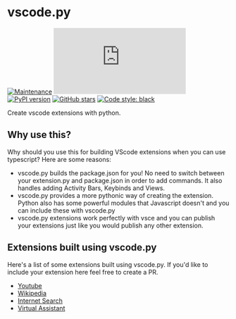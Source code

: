 # vscode.py

[![Maintenance](https://img.shields.io/badge/Maintained%3F-yes-green.svg)](https://GitHub.com/CodeWithSwastik/vscode.py/graphs/commit-activity) [![Downloads](https://static.pepy.tech/personalized-badge/vscode.py?period=total&units=international_system&left_color=orange&right_color=brightgreen&left_text=Downloads)](https://pepy.tech/project/vscode.py) [![PyPI version](https://badge.fury.io/py/vscode.py.svg)](https://pypi.python.org/pypi/vscode.py/) [![GitHub stars](https://img.shields.io/github/stars/CodeWithSwastik/vscode.py.svg?style=social&label=Star&maxAge=2592000)](https://GitHub.com/CodeWithSwastik/vscode.py/stargazers/) [![Code style: black](https://img.shields.io/badge/code%20style-black-000000.svg)](https://github.com/psf/black)

Create vscode extensions with python.

## Why use this?

Why should you use this for building VScode extensions when you can use typescript? Here are some reasons:

- vscode.py builds the package.json for you! No need to switch between your extension.py and package.json in order to add commands. It also handles adding Activity Bars, Keybinds and Views.
- vscode.py provides a more pythonic way of creating the extension. Python also has some powerful modules that Javascript doesn't and you can include these with vscode.py
- vscode.py extensions work perfectly with vsce and you can publish your extensions just like you would publish any other extension.

## Extensions built using vscode.py

Here's a list of some extensions built using vscode.py. If you'd like to include your extension here feel free to create a PR.

- [Youtube](https://github.com/CodeWithSwastik/youtube-ext)
- [Wikipedia](https://github.com/SkullCrusher0003/wikipedia-ext)
- [Internet Search](https://github.com/Dorukyum/internet-search)
- [Virtual Assistant](https://github.com/SohamGhugare/vscode-virtual-assistant)
